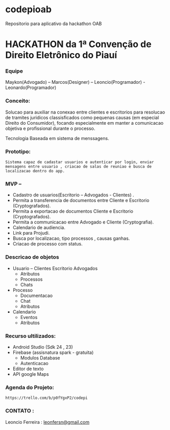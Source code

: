 

# codepioab
Repositorio para aplicativo da hackathon OAB

# HACKATHON da 1ª Convenção de Direito Eletrônico do Piauí

### Equipe
Maykon(Advogado) – Marcos(Designer) – Leoncio(Programador) - Leonardo(Programador)

### Conceito:

Solucao para auxiliar na conexao entre clientes e escritorios para resolucao de tramites juridicos classisficados como pequenas causas
(em especial Direito do Consumidor), focando especialmente em manter a comunicacao objetiva e profissional durante o processo.

Tecnologia Baseada em sistema de menssagens.

### Prototipo:
	
	Sistema capaz de cadastar usuarios e autenticar por login, enviar mensagens entre usuario , criacao de salas de reuniao e busca de localizacao dentro do app.
	
### MVP –
* Cadastro de usuarios(Escritorio – Advogados - Clientes) .
* Permita a transferencia de documentos entre Cliente e Escritorio (Cryptografados).
* Permita a exportacao de documentos Cliente e Escritorio (Cryptografados).
* Permita a communicacao entre Advogado e Cliente (Cryptografia).
* Calendario de audiencia.
* Link para Projudi.
* Busca por localizacao, tipo processos , causas ganhas.
* Criacao de processo com status.

### Descricao de objetos
* Usuario – Clientes Escritorio Advogados
	* Atributos
	* Processos
	* Chats
* Processo
	* Documentacao
	* Chat
	* Atributos
* Calendario
	* Eventos
	* Atributos

### Recurso ultilizados:
* Android Studio (Sdk 24 , 23)
* Firebase (assisnatura spark - gratuita)
	*  Modulos Database
	*  Autenticacao
* Editor de texto
* API google Maps

### Agenda do Projeto:
	https://trello.com/b/p0fYgxP2/codepi

### CONTATO :

Leoncio Ferreira :
	leonfersn@gmail.com


